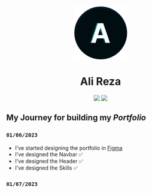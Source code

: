 <div align="center">
  <img src="Logo.png" />
  <h1>Ali Reza</h1>
  <div>
    <img src="https://img.shields.io/badge/MADE%20BY%20React-61DBFB.svg?style=for-the-badge&logo=react&labelColor=000" />
    <img src="https://img.shields.io/badge/Used%20TailwindCSS-61DBFB.svg?style=for-the-badge&logo=tailwindcss&labelColor=000" />
  </div>
</div>

## My Journey for building my *Portfolio*

### `01/06/2023`
- I've started designing the portfolio in [Figma](https://www.figma.com/file/ttikGrStgEATuF32JIpLb2/Untitled?node-id=0%3A1&t=bMekbk4bvVmGGv0g-1)
- I've designed the Navbar ✅
- I've designed the Header ✅
- I've designed the Skills ✅

### `01/07/2023`

